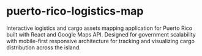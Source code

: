 # puerto-rico-logistics-map
Interactive logistics and cargo assets mapping application for Puerto Rico built with React and Google Maps API. Designed for government scalability with mobile-first responsive architecture for tracking and visualizing cargo distribution across the island.
